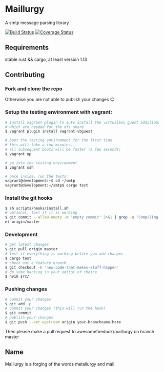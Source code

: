 Maillurgy
=========

A smtp message parsing library

[![Build Status](https://travis-ci.org/awesomefireduck/maillurgy.svg?branch=master)](https://travis-ci.org/awesomefireduck/maillurgy)
[![Coverage Status](https://coveralls.io/repos/github/awesomefireduck/maillurgy/badge.png?branch=master)](https://coveralls.io/github/awesomefireduck/maillurgy?branch=master)


## Requirements
stable rust && cargo, at least version 1.13

## Contributing
### Fork and clone the repo
Otherwise you are not able to publish your changes 😉

### Setup the testing environment with vagrant:
```sh
# install vagrant plugin to auto install the virtualbox guest additions
# which are needed for the nfs share
$ vagrant plugin install vagrant-vbguest

# boot the testing environment for the first time
# this will take a few minutes...
# all subsequent boots will be faster (a few seconds)
$ vagrant up

# go into the testing environment
$ vagrant ssh

# once inside, run the tests:
vagrant@development:~$ cd ~/smtp
vagrant@development:~/smtp$ cargo test
```

### Install the git hooks
```sh
$ sh scripts/hooks/install.sh
# optional, test if it is working
$ git commit --allow-empty -m 'empty commit' 2>&1 | grep -q 'Compiling maillurgy' && echo "hook installed"; git res
et origin/master
```

### Development
```sh
# get latest changes
$ git pull origin master
# test if everything is working before you add changes
$ cargo test
# check out a feature branch
$ git checkout -b 'new-code-that-makes-stuff-happen'
# do some hacking in your editor of choice
$ nvim src/
```
### Pushing changes
```sh
# commit your changes
$ git add -p
# commit your changes (this will run the hook)
$ git commit
# publish your changes
$ git push --set-upstream origin your-branchname-here
```
Then please make a pull request to awesomefireduck/maillurgy on branch master

## Name
Maillurgy is a forging of the words metallurgy and mail.
